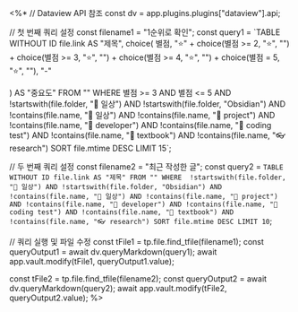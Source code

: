 
<%*
// Dataview API 참조
const dv = app.plugins.plugins["dataview"].api;

// 첫 번째 쿼리 설정
const filename1 = "1순위로 확인";
const query1 = `TABLE WITHOUT ID
  file.link AS "제목",
  choice(
    별점,
    "⭐" + 
    choice(별점 >= 2, "⭐", "") + 
    choice(별점 >= 3, "⭐", "") + 
    choice(별점 >= 4, "⭐", "") + 
    choice(별점 = 5, "⭐", ""),
    "-"

  ) AS "중요도"
FROM ""
WHERE 
  별점 >= 3 AND 별점 <= 5 AND
  !startswith(file.folder, "🧣 일상") AND
  !startswith(file.folder, "Obsidian") AND
  !contains(file.name, "🧣 일상") AND
  !contains(file.name, "🪼 project") AND
  !contains(file.name, "🛶 developer") AND
  !contains(file.name, "🌳 coding test") AND
  !contains(file.name, "💾 textbook") AND
  !contains(file.name, "👓 research")
SORT file.mtime DESC
LIMIT 15`;

// 두 번째 쿼리 설정
const filename2 = "최근 작성한 글";
const query2 = `TABLE WITHOUT ID
file.link AS "제목"
FROM ""
WHERE 
!startswith(file.folder, "🧣 일상") AND
!startswith(file.folder, "Obsidian") AND
!contains(file.name, "🧣 일상") AND
!contains(file.name, "🪼 project") AND
!contains(file.name, "🛶 developer") AND
!contains(file.name, "🌳 coding test") AND
!contains(file.name, "💾 textbook") AND
!contains(file.name, "👓 research")
SORT file.mtime DESC
LIMIT 10`;

// 쿼리 실행 및 파일 수정
const tFile1 = tp.file.find_tfile(filename1);
const queryOutput1 = await dv.queryMarkdown(query1);
await app.vault.modify(tFile1, queryOutput1.value);

const tFile2 = tp.file.find_tfile(filename2);
const queryOutput2 = await dv.queryMarkdown(query2);
await app.vault.modify(tFile2, queryOutput2.value);
%>




